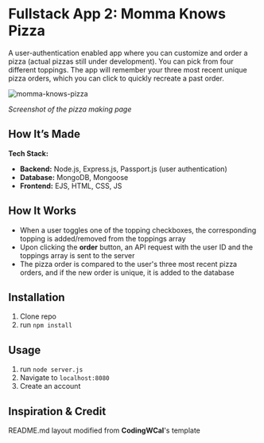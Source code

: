 # Fullstack App 2: Momma Knows Pizza

A user-authentication enabled app where you can customize and order a pizza (actual pizzas still under development). You can pick from four different toppings. The app will remember your three most recent unique pizza orders, which you can click to quickly recreate a past order.

![momma-knows-pizza](https://github.com/user-attachments/assets/97ad1669-1b2f-4a9a-86f2-11f3a36e4ad8)

*Screenshot of the pizza making page*

## How It’s Made

**Tech Stack:**  
- **Backend:** Node.js, Express.js, Passport.js (user authentication)
- **Database:** MongoDB, Mongoose
- **Frontend:** EJS, HTML, CSS, JS  

## How It Works
- When a user toggles one of the topping checkboxes, the corresponding topping is added/removed from the toppings array
- Upon clicking the **order** button, an API request with the user ID and the toppings array is sent to the server
- The pizza order is compared to the user's three most recent pizza orders, and if the new order is unique, it is added to the database

## Installation

1. Clone repo
2. run `npm install`

## Usage

1. run `node server.js`
2. Navigate to `localhost:8080`
3. Create an account

## Inspiration & Credit

README.md layout modified from **CodingWCal**'s template
